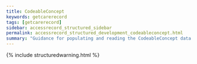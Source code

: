```yaml
---
title: CodeableConcept
keywords: getcarerecord
tags: [getcarerecord]
sidebar: accessrecord_structured_sidebar
permalink: accessrecord_structured_development_codeableconcept.html
summary: "Guidance for populating and reading the CodeableConcept data type"
---
```


{% include structuredwarning.html %}
